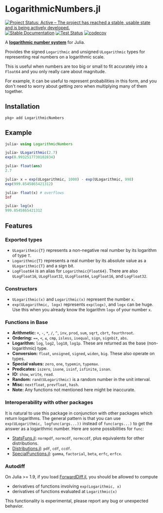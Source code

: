 # LogarithmicNumbers.jl

[![Project Status: Active – The project has reached a stable, usable state and is being actively developed.](https://www.repostatus.org/badges/latest/active.svg)](https://www.repostatus.org/#active)
[![Stable Documentation](https://img.shields.io/badge/docs-stable-blue.svg)](https://docs.juliahub.com/LogarithmicNumbers)
[![Test Status](https://github.com/cjdoris/LogarithmicNumbers.jl/workflows/Tests/badge.svg)](https://github.com/cjdoris/LogarithmicNumbers.jl/actions?query=workflow%3ATests)
[![codecov](https://codecov.io/gh/cjdoris/LogarithmicNumbers.jl/branch/main/graph/badge.svg?token=AECCWGKRVJ)](https://codecov.io/gh/cjdoris/LogarithmicNumbers.jl)

A [**logarithmic number system**](https://en.wikipedia.org/wiki/Logarithmic_number_system)
for Julia.

Provides the signed `Logarithmic` and unsigned `ULogarithmic` types for representing real
numbers on a logarithmic scale.

This is useful when numbers are too big or small to fit accurately into a `Float64` and you
only really care about magnitude.

For example, it can be useful to represent probabilities in this form, and you don't need to
worry about getting zero when multiplying many of them together.

## Installation

```
pkg> add LogarithmicNumbers
```

## Example

```julia
julia> using LogarithmicNumbers

julia> ULogarithmic(2.7)
exp(0.9932517730102834)

julia> float(ans)
2.7

julia> x = exp(ULogarithmic, 1000) - exp(ULogarithmic, 998)
exp(999.8545865421312)

julia> float(x) # overflows
Inf

julia> log(x)
999.8545865421312
```

## Features

### Exported types
* `ULogarithmic{T}` represents a non-negative real number by its logarithm of type `T`.
* `Logarithmic{T}` represents a real number by its absolute value as a `ULogarithmic{T}` and
  a sign bit.
* `LogFloat64` is an alias for `Logarithmic{Float64}`. There are also `ULogFloat16`,
  `ULogFloat32`, `ULogFloat64`, `LogFloat16`, and `LogFloat32`.

### Constructors
* `ULogarithmic(x)` and `Logarithmic(x)` represent the number `x`.
* `exp(ULogarithmic, logx)` represents `exp(logx)`, and `logx` can be huge. Use this when
  you already know the logarithm `logx` of your number `x`.

### Functions in Base
* **Arithmetic:** `+`, `-`, `*`, `/`, `^`, `inv`, `prod`, `sum`, `sqrt`, `cbrt`, `fourthroot`.
* **Ordering:** `==`, `<`, `≤`, `cmp`, `isless`, `isequal`, `sign`, `signbit`, `abs`.
* **Logarithm:** `log`, `log2`, `log10`, `log1p`. These are returned as the base (non-logarithmic) type.
* **Conversion:** `float`, `unsigned`, `signed`, `widen`, `big`. These also operate on types.
* **Special values:** `zero`, `one`, `typemin`, `typemax`.
* **Predicates:** `iszero`, `isone`, `isinf`, `isfinite`, `isnan`.
* **IO:** `show`, `write`, `read`.
* **Random:** `rand(ULogarithmic)` is a random number in the unit interval.
* **Misc:** `nextfloat`, `prevfloat`, `hash`.
* **Note:** Any functions not mentioned here might be inaccurate.

### Interoperability with other packages

It is natural to use this package in conjunction with other packages which return
logarithms. The general pattern is that you can use `exp(ULogarithmic, logfunc(args...))`
instead of `func(args...)` to get the answer as a logarithmic number. Here are some
possibilities for `func`:

- [StatsFuns.jl](https://github.com/JuliaStats/StatsFuns.jl):
  `normpdf`, `normcdf`, `normccdf`, plus equivalents for other distributions.
- [Distributions.jl](https://github.com/JuliaStats/Distributions.jl):
  `pdf`, `cdf`, `ccdf`.
- [SpecialFunctions.jl](https://github.com/JuliaMath/SpecialFunctions.jl):
  `gamma`, `factorial`, `beta`, `erfc`, `erfcx`.

### Autodiff

On Julia >= 1.9, if you load [ForwardDiff.jl](https://github.com/JuliaDiff/ForwardDiff.jl), you should be allowed to compute

- derivatives of functions involving `exp(Logarithmic, x)`
- derivatives of functions evaluated at `Logarithmic(x)`

This functionality is experimental, please report any bug or unexpected behavior.
